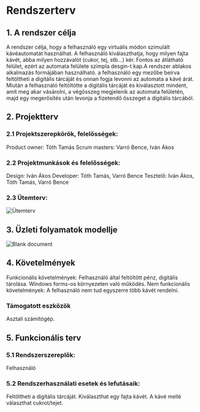 
# Rendszerterv
## 1. A rendszer célja
A rendszer célja, hogy a felhasználó egy virtuális módon szimulált kávéautomatát használhat. A felhasználó kiválaszthatja, hogy milyen fajta kávét, abba milyen hozzávalót (cukor, tej, stb…) kér. Fontos az átlátható felület, ezért az automata felülete szimpla desgin-t kap.A rendszer ablakos alkalmazás formájában használható. a felhasználó egy mezőbe beírva feltöltheti a digitális tárcáját és onnan fogja levonni az automata a kávé árát. Miután a felhasználó feltöltötte a digitális tárcáját és kiválasztott mindent, amit meg akar vásárolni, a végösszeg megjelenik az automata felületén, majd egy megerősítés után levonja a fizetendő összeget a digitális tárcából.
## 2. Projektterv
### 2.1 Projektszerepkörök, felelősségek:
Product owner: Tóth Tamás
Scrum masters: Varró Bence, Iván Ákos
### 2.2 Projektmunkások és felelősségek:
Design: Iván Ákos
Developer: Tóth Tamás, Varró Bence
Tesztelő: Iván Ákos, Tóth Tamás, Varró Bence
### 2.3 Ütemterv:
![Ütemterv](https://user-images.githubusercontent.com/78543866/193145052-71ea9ab4-3964-4d29-8778-5d478561096c.PNG)
## 3. Üzleti folyamatok modellje
![Blank document](https://user-images.githubusercontent.com/78543866/193145603-2fa70d27-21b5-4322-a144-9bfaac7884a4.jpeg)
## 4. Követelmények
Funkcionális követelmények:
Felhasználó által feltöltött pénz, digitális tárolása.
Windows forms-os környezeten való működés.
Nem funkcionális követelmények:
A felhasználó nem tud egyszerre több kávét rendelni.
### Támogatott eszközök
Asztali számítógép.
## 5. Funkcionális terv
### 5.1 Rendszerszereplők:
Felhasználó
### 5.2 Rendszerhasználati esetek és lefutásaik:
Feltöltheti a digitális tárcáját.
Kiválaszthat egy fajta kávét.
A kávé mellé választhat cukrot/tejet.
